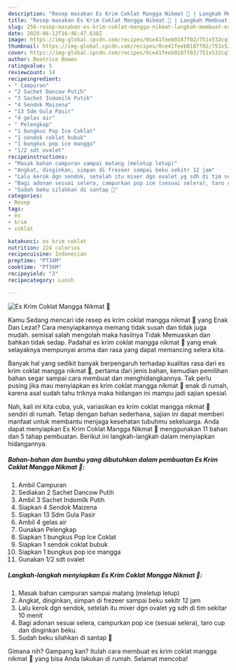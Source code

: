 ```yaml
---
description: "Resep masakan Es Krim Coklat Mangga Nikmat 🍦 | Langkah Membuat Es Krim Coklat Mangga Nikmat 🍦 Yang Sedap"
title: "Resep masakan Es Krim Coklat Mangga Nikmat 🍦 | Langkah Membuat Es Krim Coklat Mangga Nikmat 🍦 Yang Sedap"
slug: 256-resep-masakan-es-krim-coklat-mangga-nikmat-langkah-membuat-es-krim-coklat-mangga-nikmat-yang-sedap
date: 2020-06-12T16:46:47.638Z
image: https://img-global.cpcdn.com/recipes/0ce41feeb0187f02/751x532cq70/es-krim-coklat-mangga-nikmat-🍦-foto-resep-utama.jpg
thumbnail: https://img-global.cpcdn.com/recipes/0ce41feeb0187f02/751x532cq70/es-krim-coklat-mangga-nikmat-🍦-foto-resep-utama.jpg
cover: https://img-global.cpcdn.com/recipes/0ce41feeb0187f02/751x532cq70/es-krim-coklat-mangga-nikmat-🍦-foto-resep-utama.jpg
author: Beatrice Bowen
ratingvalue: 5
reviewcount: 14
recipeingredient:
- " Campuran"
- "2 Sachet Dancow Putih"
- "3 Sachet Indomilk Putih"
- "4 Sendok Maizena"
- "13 Sdm Gula Pasir"
- "4 gelas air"
- " Pelengkap"
- "1 bungkus Pop Ice Coklat"
- "1 sendok coklat bubuk"
- "1 bungkus pop ice mangga"
- "1/2 sdt ovalet"
recipeinstructions:
- "Masak bahan campuran sampai matang (meletup letup)"
- "Angkat, dinginkan, simpan di frezeer sampai beku sekitr 12 jam"
- "Lalu kerok dgn sendok, setelah itu mixer dgn ovalet yg sdh di tim sekitar 10 menit"
- "Bagi adonan sesuai selera, campurkan pop ice (sesuai selera), taro cup dan dinginkan beku."
- "Sudah beku silahkan di santap 💙"
categories:
- Resep
tags:
- es
- krim
- coklat

katakunci: es krim coklat 
nutrition: 224 calories
recipecuisine: Indonesian
preptime: "PT34M"
cooktime: "PT36M"
recipeyield: "3"
recipecategory: Lunch

---
```



![Es Krim Coklat Mangga Nikmat 🍦](https://img-global.cpcdn.com/recipes/0ce41feeb0187f02/751x532cq70/es-krim-coklat-mangga-nikmat-🍦-foto-resep-utama.jpg)

Kamu Sedang mencari ide resep es krim coklat mangga nikmat 🍦 yang Enak Dan Lezat? Cara menyiapkannya memang tidak susah dan tidak juga mudah. semisal salah mengolah maka hasilnya Tidak Memuaskan dan bahkan tidak sedap. Padahal es krim coklat mangga nikmat 🍦 yang enak selayaknya mempunyai aroma dan rasa yang dapat memancing selera kita.



Banyak hal yang sedikit banyak berpengaruh terhadap kualitas rasa dari es krim coklat mangga nikmat 🍦, pertama dari jenis bahan, kemudian pemilihan bahan segar sampai cara membuat dan menghidangkannya. Tak perlu pusing jika mau menyiapkan es krim coklat mangga nikmat 🍦 enak di rumah, karena asal sudah tahu triknya maka hidangan ini mampu jadi sajian spesial.


Nah, kali ini kita coba, yuk, variasikan es krim coklat mangga nikmat 🍦 sendiri di rumah. Tetap dengan bahan sederhana, sajian ini dapat memberi manfaat untuk membantu menjaga kesehatan tubuhmu sekeluarga. Anda dapat menyiapkan Es Krim Coklat Mangga Nikmat 🍦 menggunakan 11 bahan dan 5 tahap pembuatan. Berikut ini langkah-langkah dalam menyiapkan hidangannya.

<!--inarticleads1-->

##### Bahan-bahan dan bumbu yang dibutuhkan dalam pembuatan Es Krim Coklat Mangga Nikmat 🍦:

1. Ambil  Campuran
1. Sediakan 2 Sachet Dancow Putih
1. Ambil 3 Sachet Indomilk Putih
1. Siapkan 4 Sendok Maizena
1. Siapkan 13 Sdm Gula Pasir
1. Ambil 4 gelas air
1. Gunakan  Pelengkap
1. Siapkan 1 bungkus Pop Ice Coklat
1. Siapkan 1 sendok coklat bubuk
1. Siapkan 1 bungkus pop ice mangga
1. Gunakan 1/2 sdt ovalet




<!--inarticleads2-->

##### Langkah-langkah menyiapkan Es Krim Coklat Mangga Nikmat 🍦:

1. Masak bahan campuran sampai matang (meletup letup)
1. Angkat, dinginkan, simpan di frezeer sampai beku sekitr 12 jam
1. Lalu kerok dgn sendok, setelah itu mixer dgn ovalet yg sdh di tim sekitar 10 menit
1. Bagi adonan sesuai selera, campurkan pop ice (sesuai selera), taro cup dan dinginkan beku.
1. Sudah beku silahkan di santap 💙




Gimana nih? Gampang kan? Itulah cara membuat es krim coklat mangga nikmat 🍦 yang bisa Anda lakukan di rumah. Selamat mencoba!
